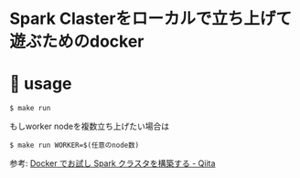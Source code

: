 # Spark Clasterをローカルで立ち上げて遊ぶためのdocker

# 🐰 usage
```shell
$ make run
```
もしworker nodeを複数立ち上げたい場合は

```shell
$ make run WORKER=$(任意のnode数)
```


参考:
[Docker でお試し Spark クラスタを構築する - Qiita](https://qiita.com/hoto17296/items/12366c9f9965ce28a780)

